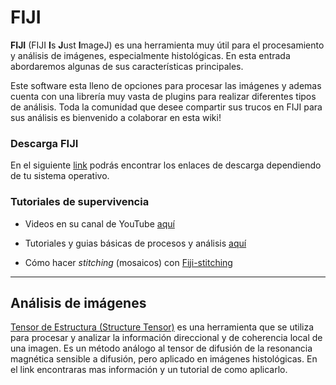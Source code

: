 # FIJI

**FIJI** (FIJI **I**s **J**ust **I**mageJ) es una herramienta muy útil para el procesamiento y análisis de imágenes, especialmente histológicas. En esta entrada abordaremos algunas de sus características principales. 

Este software esta lleno de opciones para procesar las imágenes y ademas cuenta con una librería muy vasta de plugins para realizar diferentes tipos de análisis. Toda la comunidad que desee compartir sus trucos en FIJI para sus análisis es bienvenido a colaborar en esta wiki!

### Descarga FIJI

En el siguiente [link](https://imagej.net/software/fiji/downloads) podrás encontrar los enlaces de descarga dependiendo de tu sistema operativo.

### Tutoriales de supervivencia

* Videos en su canal de YouTube [aquí](https://www.youtube.com/@fijichannel) 

* Tutoriales y guias básicas de procesos y análisis [aquí](https://imagej.net/imaging/index)

* Cómo hacer _stitching_ (mosaicos) con [Fiji-stitching](./Fiji:stitching)


***

## Análisis de imágenes

[Tensor de Estructura (Structure Tensor)](./TensorEstructura) es una herramienta que se utiliza para procesar y analizar la información direccional y de coherencia local de una imagen. Es un método análogo al tensor de difusión de la resonancia magnética sensible a difusión, pero aplicado en imágenes histológicas. En el link encontraras mas información y un tutorial de como aplicarlo.






